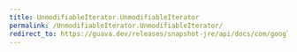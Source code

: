 ```yaml
---
title: UnmodifiableIterator.UnmodifiableIterator
permalink: /UnmodifiableIterator.UnmodifiableIterator/
redirect_to: https://guava.dev/releases/snapshot-jre/api/docs/com/google/common/collect/UnmodifiableIterator.html#UnmodifiableIterator--
---
```

